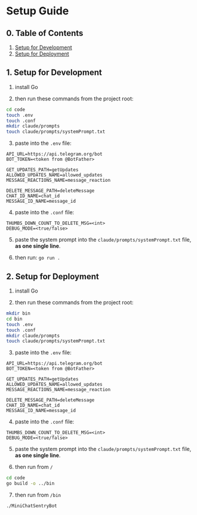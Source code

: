 # Setup Guide

## 0. Table of Contents
1. [Setup for Development](#1-setup-for-development)
2. [Setup for Deployment](#2-setup-for-deployment)

## 1. Setup for Development
1. install Go

2. then run these commands from the project root:
```bash
cd code
touch .env
touch .conf
mkdir claude/prompts
touch claude/prompts/systemPrompt.txt
```

3. paste into the `.env` file:
```
API_URL=https://api.telegram.org/bot
BOT_TOKEN=<token from @BotFather>

GET_UPDATES_PATH=getUpdates
ALLOWED_UPDATES_NAME=allowed_updates
MESSAGE_REACTIONS_NAME=message_reaction

DELETE_MESSAGE_PATH=deleteMessage
CHAT_ID_NAME=chat_id
MESSAGE_ID_NAME=message_id
```

4. paste into the `.conf` file:
```
THUMBS_DOWN_COUNT_TO_DELETE_MSG=<int>
DEBUG_MODE=<true/false>
```

5. paste the system prompt into the `claude/prompts/systemPrompt.txt` file, **as one single line**.

6. then run:
`go run .`

## 2. Setup for Deployment
1. install Go

2. then run these commands from the project root:
```bash
mkdir bin
cd bin
touch .env
touch .conf
mkdir claude/prompts
touch claude/prompts/systemPrompt.txt
```

3. paste into the `.env` file:
```
API_URL=https://api.telegram.org/bot
BOT_TOKEN=<token from @BotFather>

GET_UPDATES_PATH=getUpdates
ALLOWED_UPDATES_NAME=allowed_updates
MESSAGE_REACTIONS_NAME=message_reaction

DELETE_MESSAGE_PATH=deleteMessage
CHAT_ID_NAME=chat_id
MESSAGE_ID_NAME=message_id
```

4. paste into the `.conf` file:
```
THUMBS_DOWN_COUNT_TO_DELETE_MSG=<int>
DEBUG_MODE=<true/false>
```

5. paste the system prompt into the `claude/prompts/systemPrompt.txt` file, **as one single line**.

6. then run from `/`
```bash
cd code
go build -o ../bin
```

7. then run from `/bin`
```bash
./MiniChatSentryBot
```